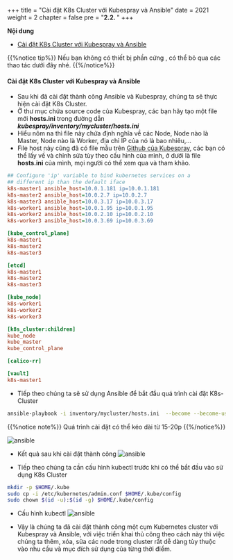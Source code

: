 +++
title = "Cài đặt K8s Cluster với Kubespray và Ansible"
date = 2021
weight = 2
chapter = false
pre = "<b>2.2. </b>"
+++

**Nội dung**
- [Cài đặt K8s Cluster với Kubespray và Ansible](#cài-đặt-k8s-cluster-với-kubespray-và-ansible)


{{%notice tip%}}
Nếu bạn không có thiết bị phần cứng , có thể bỏ qua các thao tác dưới đây nhé.
{{%/notice%}}

#### Cài đặt K8s Cluster với Kubespray và Ansible
- Sau khi đã cài đặt thành công Ansible và Kubespray, chúng ta sẽ thực hiện cài đặt K8s Cluster.
- Ở thư mục chứa source code của Kubespray, các bạn hãy tạo một file mới **hosts.ini** trong đường dẫn ***kubespray/inventory/mycluster/hosts.ini***
- Hiểu nôm na thì file này chứa định nghĩa về các Node, Node nào là Master, Node nào là Worker, địa chỉ IP của nó là bao nhiêu,...
- File host này cũng đã có file mẫu trên [Github của Kubespray](https://github.com/kubernetes-sigs/kubespray), các bạn có thể lấy về và chỉnh sửa tùy theo cấu hình của mình, ở dưới là file **hosts.ini** của mình, mọi người có thể xem qua và tham khảo.
```ini
## Configure 'ip' variable to bind kubernetes services on a
## different ip than the default iface
k8s-master1 ansible_host=10.0.1.181 ip=10.0.1.181
k8s-master2 ansible_host=10.0.2.7 ip=10.0.2.7
k8s-master3 ansible_host=10.0.3.17 ip=10.0.3.17
k8s-worker1 ansible_host=10.0.1.95 ip=10.0.1.95
k8s-worker2 ansible_host=10.0.2.10 ip=10.0.2.10
k8s-worker3 ansible_host=10.0.3.69 ip=10.0.3.69

[kube_control_plane]
k8s-master1
k8s-master2
k8s-master3

[etcd]
k8s-master1
k8s-master2
k8s-master3

[kube_node]
k8s-worker1
k8s-worker2
k8s-worker3

[k8s_cluster:children]
kube_node
kube_master
kube_control_plane

[calico-rr]

[vault]
k8s-master1
```
    
- Tiếp theo chúng ta sẽ sử dụng Ansible để bắt đầu quá trình cài đặt K8s-Cluster

```bash
ansible-playbook -i inventory/mycluster/hosts.ini  --become --become-user=root cluster.yml
```

{{%notice note%}}
Quá trình cài đặt có thể kéo dài từ 15-20p
{{%/notice%}}

![ansible](./images/2.2-kubespray/install-spray.png)

- Kết quả sau khi cài đặt thành công
![ansible](./images/2.2-kubespray/install-result.png)

- Tiếp theo chúng ta cần cấu hình kubectl trước khi có thể bắt đầu vào sử dụng K8s Cluster

```bash
mkdir -p $HOME/.kube
sudo cp -i /etc/kubernetes/admin.conf $HOME/.kube/config
sudo chown $(id -u):$(id -g) $HOME/.kube/config
```

- Cấu hình kubectl
![ansible](./images/2.2-kubespray/kubectl.png)

- Vậy là chúng ta đã cài đặt thành công một cụm Kubernetes cluster với Kubespray và Ansible, với việc triển khai thủ công theo cách này thì việc chúng ta thêm, xóa, sửa các node trong cluster rất dễ dàng tùy thuộc vào nhu cầu và mục đích sử dụng của từng thời điểm.